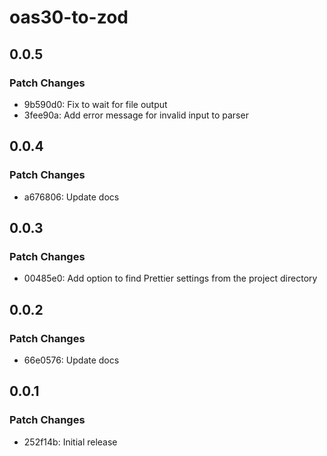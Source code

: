 # oas30-to-zod

## 0.0.5

### Patch Changes

- 9b590d0: Fix to wait for file output
- 3fee90a: Add error message for invalid input to parser

## 0.0.4

### Patch Changes

- a676806: Update docs

## 0.0.3

### Patch Changes

- 00485e0: Add option to find Prettier settings from the project directory

## 0.0.2

### Patch Changes

- 66e0576: Update docs

## 0.0.1

### Patch Changes

- 252f14b: Initial release
